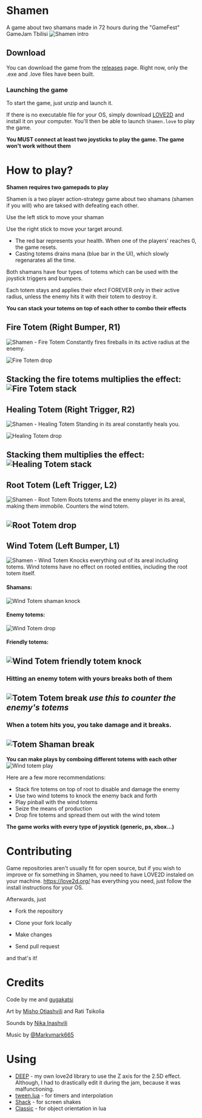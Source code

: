 # Shamen
A game about two shamans made in 72 hours during the "GameFest" GameJam Tbilisi
![Shamen intro](https://i.imgur.com/B4gSo4M.gif)

## Download
You can download the game from the [releases](https://github.com/Nikaoto/Shamen/releases) page. 
Right now, only the .exe and .love files have been built.

### Launching the game
To start the game, just unzip and launch it.

If there is no executable file for your OS, simply download [LOVE2D](https://love2d.org/) and 
install it on your computer. You'll then be able to launch `Shamen.love` to play the game.

**You MUST connect at least two joysticks to play the game. The game won't work without them**

# How to play?
**Shamen requires two gamepads to play**

Shamen is a two player action-strategy game about two shamans (shamen if you will) who are taksed
with defeating each other. 

Use the left stick to move your shaman

Use the right stick to move your target around.

* The red bar represents your health. When one of the players' reaches 0, the game resets.
* Casting totems drains mana (blue bar in the UI), which slowly regenarates all the time.

Both shamans have four types of totems which can be used with the joystick triggers and bumpers.

Each totem stays and applies their efect FOREVER only in their active radius, unless the enemy hits 
it with their totem to destroy it.

**You can stack your totems on top of each other to combo their effects**


## Fire Totem (Right Bumper, R1)
![Shamen - Fire Totem](https://i.imgur.com/eOYhdYH.png)
Constantly fires fireballs in its active radius at the enemy.

![Fire Totem drop](https://i.imgur.com/50P3CNg.gif)

Stacking the fire totems multiplies the effect:
![Fire Totem stack](https://i.imgur.com/UI3BzQf.gif)
--

## Healing Totem (Right Trigger, R2)
![Shamen - Healing Totem](https://i.imgur.com/Qb2Q702.png)
Standing in its areal constantly heals you.

![Healing Totem drop](https://i.imgur.com/OUcduu6.gif)

Stacking them multiplies the effect:
![Healing Totem stack](https://i.imgur.com/CirbNCK.gif)
--


## Root Totem (Left Trigger, L2)
![Shamen - Root Totem](https://i.imgur.com/uyZZwuE.png)
Roots totems and the enemy player in its areal, making them immobile. Counters the wind totem.

![Root Totem drop](https://i.imgur.com/snSJptF.gif)
--


## Wind Totem (Left Bumper, L1)
![Shamen - Wind Totem](https://i.imgur.com/s0oMEti.png)
Knocks everything out of its areal including totems. Wind totems have no effect on rooted entities,
 including the root totem itself.

#### Shamans:
![Wind Totem shaman knock](https://i.imgur.com/np5UcEJ.gif)

#### Enemy totems:
![Wind Totem drop](https://i.imgur.com/RBoBF7j.gif)

#### Friendly totems:
![Wind Totem friendly totem knock](https://i.imgur.com/YOdBqGR.gif)
--


### Hitting an enemy totem with yours breaks both of them
![Totem Totem break](https://i.imgur.com/MU6OfL9.gif)
*use this to counter the enemy's totems*
--


### When a totem hits you, you take damage and it breaks. 
![Totem Shaman break](https://i.imgur.com/C3LkGdd.gif)
--


**You can make plays by comboing different totems with each other**
![Wind totem play](https://i.imgur.com/uR3aguW.gif)

Here are a few more recommendations:
* Stack fire totems on top of root to disable and damage the enemy
* Use two wind totems to knock the enemy back and forth
* Play pinball with the wind totems
* Seize the means of production
* Drop fire totems and spread them out with the wind totem


**The game works with every type of joystick (generic, ps, xbox...)**

# Contributing
Game repositories aren't usually fit for open source, but if you wish to improve or fix something
in Shamen, you need to have LOVE2D instaled on your machine. https://love2d.org/ has everything you 
need, just follow the install instructions for your OS.

Afterwards, just

* Fork the repository

* Clone your fork locally

* Make changes

* Send pull request

and that's it!


# Credits
Code by me and [gugakatsi](https://github.com/gugakatsi)

Art by [Misho Otiashvili](https://twitter.com/corbyere) and Rati Tsikolia

Sounds by [Nika Inashvili](https://soundcloud.com/sehnmusic)

Music by [@Markymark665](https://twitter.com/Markymark665)


# Using
* [DEEP](https://github.com/Nikaoto/DEEP) - my own love2d library to use the Z axis for the 2.5D 
effect. Although, I had to drastically edit it during the jam, because it was malfunctioning.
* [tween.lua](https://github.com/kikito/tween.lua) - for timers and interpolation
* [Shack](https://github.com/Ulydev/shack) - for screen shakes
* [Classic](https://github.com/rxi/classic/) - for object orientation in lua
